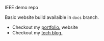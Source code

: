 IEEE demo repo

Basic website build availaible in `docs` branch.

- Checkout my [portfolio.](https://chandrashritii.github.io/blog/portfolio/) website
- Checkout my [tech blog.](https://chandrashritii.github.io/blog/)
